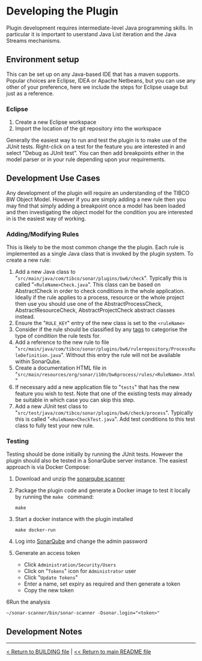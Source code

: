 # Developing the Plugin

Plugin development requires intermediate-level Java programming skills. In particular it is important to userstand Java List iteration and the Java Streams mechanisms.

## Environment setup

This can be set up on any Java-based IDE that has a maven supports. Popular choices are Eclipse, IDEA or Apache Netbeans, but you can use any other of your preference, here we include the steps for Eclipse usage but just as a reference.

### Eclipse

1. Create a new Eclipse workspace
   <br/>
2. Import the location of the git repository into the workspace

Generally the easiest way to run and test the plugin is to make use of the JUnit tests. Right-click on a test for the feature you are interested in and select "Debug as JUnit test". You can then add breakpoints either in the model parser or in your rule depending upon your requirements.

## Development Use Cases

Any development of the plugin will require an understanding of the TIBCO BW Object Model. However if you are simply adding a new rule then you may find that simply adding a breakpoint once a model has been loaded and then investigating the object model for the condition you are interested in is the easiest way of working.


### Adding/Modifying Rules

This is likely to be the most common change the the plugin. Each rule is implemented as a single Java class that is invoked by the plugin system. To create a new rule:

1. Add a new Java class to "`src/main/java/com/tibco/sonar/plugins/bw6/check`". Typically this is called "`<RuleName>Check.java`". This class can be based on AbstractCheck in order to check conditions in the whole application. Ideally if the rule applies to a process, resource or the whole project then use you should use one of the AbstractProcessCheck, AbstractResourceCheck, AbstractProjectCheck abstract classes instead.
   <br/>
2. Ensure the "`RULE_KEY`" entry of the new class is set to the `<ruleName>`
   <br/>
3. Consider if the rule should be classified by any [tags](https://docs.sonarsource.com/sonarqube/latest/user-guide/rules/built-in-rule-tags) to categorise the type of condition the rule tests for.
   <br/>
4. Add a reference to the new rule to file "`src/main/java/com/tibco/sonar/plugins/bw6/rulerepository/ProcessRuleDefinition.java`". Without this entry the rule will not be available within SonarQube.
   <br/>
5. Create a documentation HTML file in "`src/main/resources/org/sonar/i10n/bw6process/rules/<RuleName>.html`"
   <br/>
6. If necessary add a new application file to "`tests`" that has the new feature you wish to test. Note that one of the existing tests may already be suitable in which case you can skip this step.
   <br/>
7. Add a new JUnit test class to "`src/test/java/com/tibco/sonar/plugins/bw6/check/process`". Typically this is called "`<RuleName>CheckTest.java`". Add test conditions to this test class to fully test your new rule.

### Testing

Testing should be done initially by running the JUnit tests. However the plugin should also be tested in a SonarQube server instance. The easiest approach is via Docker Compose:

1. Download and unzip the [sonarqube scanner](https://docs.sonarsource.com/sonarqube/9.9/analyzing-source-code/scanners/sonarscanner)
   </br>

2. Package the plugin code and generate a Docker image to test it locally by running the `make ` command:

   ```shell
   make
   ```

3. Start a docker instance with the plugin installed

   ```shell
   make docker-run
   ```

4. Log into [SonarQube](http://localhost:9000) and change the admin password
   </br>
5. Generate an access token

   - Click `Administration/Security/Users`
   - Click on "`Tokens`" icon for `Administrator` user
   - Click "`Update Tokens`"
   - Enter a name, set expiry as required and then generate a token
   - Copy the new token
     <br/>

6Run the analysis

   ```shell
   ~/sonar-scanner/bin/sonar-scanner -Dsonar.login="<token>"
   ```

## Development Notes



---

[< Return to BUILDING file](./BUILDING.md) | [<< Return to main README file](../README.md)
